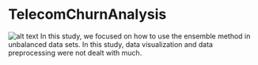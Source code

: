 # TelecomChurnAnalysis

![alt text](https://images.app.goo.gl/9kvy3up1DE3TPXMn8)
In this study, we focused on how to use the ensemble method in unbalanced data sets. In this study, data visualization and data preprocessing were not dealt with much.
